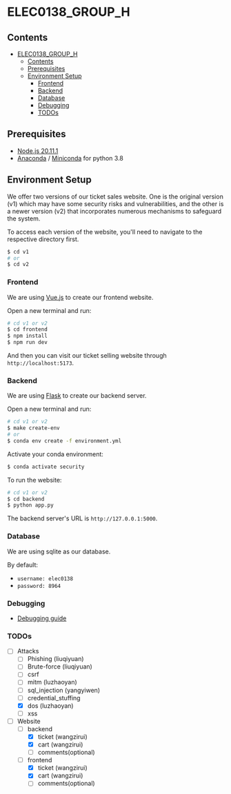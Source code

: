 # ELEC0138_GROUP_H

## Contents

- [ELEC0138\_GROUP\_H](#elec0138_group_h)
  - [Contents](#contents)
  - [Prerequisites](#prerequisites)
  - [Environment Setup](#environment-setup)
    - [Frontend](#frontend)
    - [Backend](#backend)
    - [Database](#database)
    - [Debugging](#debugging)
    - [TODOs](#todos)

## Prerequisites

* [Node.js 20.11.1](https://nodejs.org/en)
* [Anaconda](https://www.anaconda.com/) / [Miniconda](https://docs.anaconda.com/free/miniconda/index.html) for python 3.8

## Environment Setup
We offer two versions of our ticket sales website.
One is the original version (v1) which may have some security risks and vulnerabilities,
and the other is a newer version (v2) that incorporates numerous mechanisms to safeguard the system.

To access each version of the website, you'll need to navigate to the respective directory first.

```bash
$ cd v1
# or
$ cd v2
```

### Frontend

We are using [Vue.js](https://vuejs.org/guide/quick-start) to create our frontend website.

Open a new terminal and run:

```bash
# cd v1 or v2
$ cd frontend
$ npm install
$ npm run dev
```

And then you can visit our ticket selling website through `http://localhost:5173`.

### Backend

We are using [Flask](https://flask.palletsprojects.com/en/3.0.x/) to create our backend server.

Open a new terminal and run:

```bash
# cd v1 or v2
$ make create-env
# or
$ conda env create -f environment.yml
```

Activate your conda environment:

```bash
$ conda activate security
```

To run the website:

```bash
# cd v1 or v2
$ cd backend
$ python app.py
```

The backend server's URL is `http://127.0.0.1:5000`.

### Database

We are using sqlite as our database.

By default:

* `username: elec0138`
* `password: 8964`

### Debugging

* [Debugging guide](docs/dev/debugging.md)

### TODOs

* [ ] Attacks
    * [ ] Phishing (liuqiyuan)
    * [ ] Brute-force (liuqiyuan)
    * [ ] csrf
    * [ ] mitm (luzhaoyan)
    * [ ] sql_injection (yangyiwen)
    * [ ] credential_stuffing
    * [x] dos (luzhaoyan)
    * [ ] xss
* [ ] Website
    * [ ] backend
        * [X] ticket (wangzirui)
        * [X] cart (wangzirui)
        * [ ] comments(optional)
    * [ ] frontend
        * [X] ticket (wangzirui)
        * [X] cart (wangzirui)
        * [ ] comments(optional)
